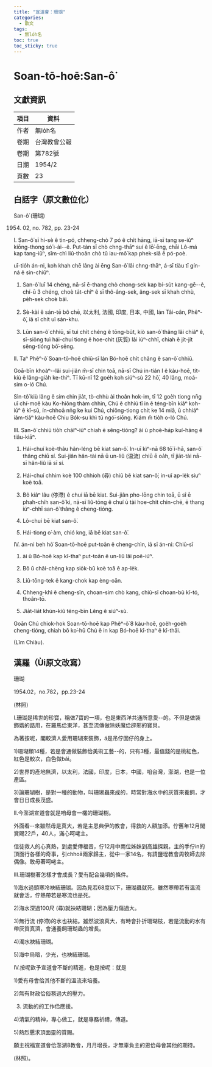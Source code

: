 ```yaml
---
title: "宣道會：珊瑚"
categories:
  - 散文
tags:
  - 無lo̍h名
toc: true
toc_sticky: true
---
```


# Soan-tō-hoē:San-ô͘

## 文獻資訊

| 項目 | 資料 |
|---|---|
| 作者 | 無lo̍h名 |
| 卷期 | 台灣教會公報 |
| 卷期 | 第782號 |
| 日期 | 1954/2 |
| 頁數 | 23 |

## 白話字（原文數位化）

San-ô͘ (珊瑚)

1954. 02, no. 782, pp. 23-24

I. San-ô͘ sī hi-sè ê tin-pó, chheng-chò 7 pó ê chi̍t hāng, iā-sī tang se-iûⁿ kiōng-thong só͘ ì-ài--ê. Put-tàn sī chò chng-thāⁿ suí ê lō͘-ēng, chāi Lô-má kap tang-iûⁿ, sīm-chì liû-thoân chò tû iau-mô͘ kap phek-siâ ê pó-poè.

uī-tio̍h án-ni, koh khah chē lâng ài ēng San-ô͘ lâi chng-thāⁿ, á-sī tiàu tī gín-ná ê sin-chiūⁿ.

1) San-ô͘ luī 14 chéng, nā-sī ē-thang chò chong-sek kap bí-su̍t kang-gē--ê, chí-ū 3 chéng, choè ta̍t-chîⁿ ê sī thô-âng-sek, âng-sek sī khah chhù, pe̍h-sek choè bái.

2) Sè-kài ê sán-tē bô chē, 以太利, 法國, 印度, 日本, 中國, lán Tâi-oân, Phêⁿ-ô͘, iā sī chi̍t uī sán-khu.

3) Lūn san-ô͘ chhiū, sī tuì chi̍t chéng ê tōng-bu̍t, kiò san-ô͘ thâng lâi chiâⁿ ê, sî-siông tuì hái-chuí tiong ê hoe-chit (灰質) lâi iúⁿ-chhī, chiah ē ji̍t-ji̍t sêng-tióng bō͘-sēng.

II. Taⁿ Phêⁿ-ô͘ Soan-tō-hoē chiū-sī lán Bó-hoē chi̍t châng ê san-ô͘ chhiū.

Goā-bīn khoàⁿ--lâi sui-jiân m̄-sī chin toā, nā-sī Chú in-tián I ê kàu-hoē, tit-kiù ê lâng-gia̍h ke-thiⁿ. Tī kū-nî 12 goe̍h koh siúⁿ-sù 22 hō͘, 40 lâng, moá-sim o-ló Chú.

Sìn-tô͘ kiù lâng ê sim chin jia̍t, tò-chhù ài thoân hok-im, tī 12 goe̍h tiong nn̄g uī chí-moē kàu Ko-hiông thàm chhin, Chú ê chhiú tī in ê téng-bīn kiâⁿ koh-iūⁿ ê kî-sū, ín-chhoā nn̄g ke kui Chú, chiông-tiong chi̍t ke 14 miâ, ū chhiáⁿ iâm-tiâⁿ kàu-hoē Chiu Bo̍k-su khì tû ngó͘-siōng. Kiám m̄ tio̍h o-ló Chú.

III. San-ô͘ chhiū tio̍h cháiⁿ-iūⁿ chiah ē sêng-tióng? ài ū phoè-ha̍p kuí-hāng ê tiâu-kiāⁿ.

1) Hái-chuí koè-thâu hân-léng bē kiat san-ô͘. In-uī kìⁿ-nā 68 tō͘ í-hā, san-ô͘ thâng chiū sí. Sui-jiân hân-tài nā ū un-liû (温流) chiū ē oa̍h, tī jia̍t-tài nā-sī hân-liû iā sī sí.

2) Hái-chuí chhim koè 100 chhioh (尋) chiū bē kiat san-ô͘; in-uī ap-le̍k siuⁿ koè toā.

3) Bô kiâⁿ lâu (停滯) ê chuí iā bē kiat. Sui-jiân pho-lōng chin toā, ū sî ē phah-chi̍h san-ô͘ ki, nā-sī liû-tōng ê chuí ū tài hoe-chit chin-chē, ē thang iúⁿ-chhī san-ô͘ thâng ê cheng-tióng.

4) Lô-chuí bē kiat san-ô͘.

5) Hái-tiong o͘-àm, chió kng, iā bē kiat san-ô͘.

IV. án-ni beh hō͘ Soan-tō-hoē put-toān ê cheng-chìn, iā sī án-ni: Chiū-sī

1) ài ū Bó-hoē kap kî-thaⁿ put-toān ê un-liû lâi poê-iúⁿ.

2) Bô ū châi-chèng kap sio̍k-bū koè toā ê ap-le̍k.

3) Liû-tōng-tek ê kang-chok kap èng-oān.

4) Chheng-khì ê cheng-sîn, choan-sim chò kang, chiū-sī choan-bū kî-tó, thoân-tō.

5) Jia̍t-lia̍t khún-kiû téng-bīn Lêng ê siúⁿ-sù.

Goān Chú chiok-hok Soan-tō-hoē kap Phêⁿ-ô͘ 8 kàu-hoē, goe̍h-goe̍h cheng-tióng, chiah bô ko͘-hū Chú ê in kap Bó-hoē kî-thaⁿ ê kî-thāi.

(Lîm Chiàu).

## 漢羅（Ùi原文改寫）

珊瑚

1954.02，no.782，pp.23-24

(林照)

I.珊瑚是稀世的珍寶，稱做7寶的一項，也是東西洋共通所意愛--的。不但是做裝飾媠的路用，在羅馬佮東洋，甚至流傳做除妖魔佮辟邪的寶貝。

為著按呢，閣較濟人愛用珊瑚來裝飾，á是吊佇囡仔的身上。

1)珊瑚類14種，若是會通做裝飾佮美術工藝--的，只有3種，最值錢的是桃紅色，紅色是較次，白色做bái。

2)世界的產地無濟，以太利，法國，印度，日本，中國，咱台灣，澎湖，也是一位產區。

3)論珊瑚樹，是對一種的動物，叫珊瑚蟲來成的，時常對海水中的灰質來養飼，才會日日成長茂盛。

II.今澎湖宣道會就是咱母會一欉的珊瑚樹。

外面看--來雖然毋是真大，若是主恩典伊的教會，得救的人額加添。佇舊年12月閣賞賜22戶，40人，滿心呵咾主。

信徒救人的心真熱，到處愛傳福音，佇12月中兩位姊妹到高雄探親，主的手佇in的頂面行各樣的奇事，引chhoā兩家歸主，從中一家14名，有請鹽埕教會周牧師去除偶像。敢毋著呵咾主。

III.珊瑚樹著怎樣才會成長？愛有配合幾項的條件。

1)海水過頭寒冷袂結珊瑚。因為見若68度以下，珊瑚蟲就死。雖然寒帶若有温流就會活，佇熱帶若是寒流也是死。

2)海水深過100尺 (尋)就袂結珊瑚；因為壓力傷過大。

3)無行流 (停滯)的水也袂結。雖然波浪真大，有時會扑折珊瑚枝，若是流動的水有帶灰質真濟，會通養飼珊瑚蟲的增長。

4)濁水袂結珊瑚。

5)海中烏暗，少光，也袂結珊瑚。

IV.按呢欲予宣道會不斷的精進，也是按呢：就是

1)愛有母會佮其他不斷的溫流來培養。

2)無有財政佮俗務過大的壓力。

3) 流動的的工作佮應援。

4)清氣的精神，專心做工，就是專務祈禱，傳道。

5)熱烈懇求頂面靈的賞賜。

願主祝福宣道會佮澎湖8教會，月月增長，才無辜負主的恩佮母會其他的期待。

(林照)。
